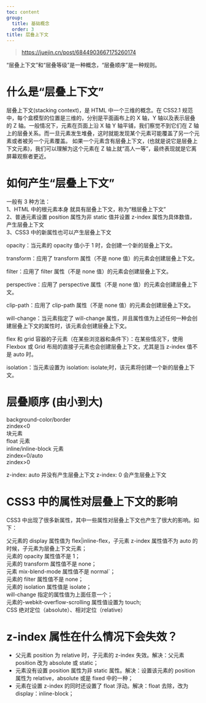 ```yaml
---
toc: content
group:
  title: 基础概念
  order: 3
title: 层叠上下文
---
```


> https://juejin.cn/post/6844903667175260174

“层叠上下文”和“层叠等级”是一种概念，“层叠顺序”是一种规则。

# 什么是“层叠上下文”

层叠上下文(stacking context)，是 HTML 中一个三维的概念。在 CSS2.1 规范中，每个盒模型的位置是三维的，分别是平面画布上的 X 轴，Y 轴以及表示层叠的 Z 轴。一般情况下，元素在页面上沿 X 轴 Y 轴平铺，我们察觉不到它们在 Z 轴上的层叠关系。而一旦元素发生堆叠，这时就能发现某个元素可能覆盖了另一个元素或者被另一个元素覆盖。
如果一个元素含有层叠上下文，(也就是说它是层叠上下文元素)，我们可以理解为这个元素在 Z 轴上就“高人一等”，最终表现就是它离屏幕观察者更近。

# 如何产生“层叠上下文”

一般有 3 种方法：<br/>
1、HTML 中的根元素本身 就具有层叠上下文，称为“根层叠上下文”<br/>
2、普通元素设置 position 属性为非 static 值并设置 z-index 属性为具体数值，产生层叠上下文<br/>
3、CSS3 中的新属性也可以产生层叠上下文<br/>

opacity：当元素的 opacity 值小于 1 时，会创建一个新的层叠上下文。

transform：应用了 transform 属性（不是 none 值）的元素会创建层叠上下文。

filter：应用了 filter 属性（不是 none 值）的元素会创建层叠上下文。

perspective：应用了 perspective 属性（不是 none 值）的元素会创建层叠上下文。

clip-path：应用了 clip-path 属性（不是 none 值）的元素会创建层叠上下文。

will-change：当元素指定了 will-change 属性，并且属性值为上述任何一种会创建层叠上下文的属性时，该元素会创建层叠上下文。

flex 和 grid 容器的子元素（在某些浏览器和条件下）：在某些情况下，使用 Flexbox 或 Grid 布局的直接子元素也会创建层叠上下文，尤其是当 z-index 值不是 auto 时。

isolation：当元素设置为 isolation: isolate;时，该元素将创建一个新的层叠上下文。

# 层叠顺序 (由小到大)

background-color/border<br/>
zindex<0<br/>
块元素 <br/>
float 元素 <br/>
inline/inline-block 元素<br/>
zindex=0/auto <br/>
zindex>0<br/>

z-index: auto 并没有产生层叠上下文
z-index: 0 会产生层叠上下文

# CSS3 中的属性对层叠上下文的影响

CSS3 中出现了很多新属性，其中一些属性对层叠上下文也产生了很大的影响。如下：

父元素的 display 属性值为 flex|inline-flex，子元素 z-index 属性值不为 auto 的时候，子元素为层叠上下文元素；  
元素的 opacity 属性值不是 1；  
元素的 transform 属性值不是 none；  
元素 mix-blend-mode 属性值不是 normal`；  
元素的 filter 属性值不是 none；  
元素的 isolation 属性值是 isolate；  
will-change 指定的属性值为上面任意一个；  
元素的-webkit-overflow-scrolling 属性值设置为 touch;  
CSS 绝对定位（absolute）、相对定位（relative）

# z-index 属性在什么情况下会失效？

- 父元素 position 为 relative 时，子元素的 z-index 失效。解决：父元素 position 改为 absolute 或 static；
- 元素没有设置 position 属性为非 static 属性。解决：设置该元素的 position 属性为 relative，absolute 或是 fixed 中的一种；
- 元素在设置 z-index 的同时还设置了 float 浮动。解决：float 去除，改为 display：inline-block；

